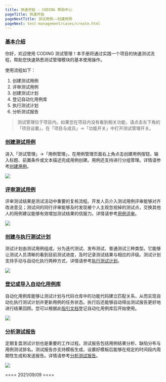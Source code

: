 ```yaml
---
title: 快速开始 - CODING 帮助中心
pageTitle: 快速开始
pageNextTitle: 测试用例——创建用例
pageNext: test-management/cases/create.html
---
```


### [基本介绍](#intro)

你好，欢迎使用 CODING 测试管理！本手册将通过实践一个项目的快速测试流程，帮助您快速熟悉测试管理模块的基本使用操作。

使用流程如下：

1.  创建测试用例
1.  评审测试用例
1.  创建测试计划
1.  登记自动化用例库
1.  执行测试计划
1.  分析测试报告

> 测试管理位于项目内。如果您在项目内没有看到相关功能，请点击左下角的「项目设置」，在「项目与成员」->「功能开关」中打开测试管理开关。

### [创建测试用例](#create)

进入「测试管理」->「用例管理」，在用例管理页面右上角点击创建用例按钮，输入标题、前置条件或文本描述完成用例创建。用例还支持进行分组管理。详情请参考[创建用例](/docs/test-management/cases/create.html)。

![](https://help-assets.codehub.cn/enterprise/20210518105312.png)

### [评审测试用例](#review)

评审测试结果是测试活动中重要的复核流程。开发人员介入测试用例评审能够对齐改进意见；测试间的同行评审能够及时发现被个人主观忽视掉的测试点，交换其他人的用例建议能够有效增加测试结果的信服力。详情请参考[用例评审](/docs/test-management/cases/review.html)。

![](https://help-assets.codehub.cn/enterprise/20210518112447.png)

### [创建与执行测试计划](#plan)

测试计划由测试用例组成，分为迭代测试、发布测试、普通测试三种类型。它能够让测试人员清晰的看到目前测试进度，及时记录测试结果与相应的评级。测试计划支持手动与自动化执行两种方式，详情请参考[执行测试计划](/docs/test-management/plans/execute.html)。

![](https://help-assets.codehub.cn/enterprise/20210518113704.png)

### [登记或导入自动化用例库](#auto)

自动化用例库能够让测试计划与代码仓库中的功能代码建立匹配关系，从而实现自动化执行测试计划并更新用例的任务状态。执行后还能够自动得出测试报告更好地进行结果回顾。您可以根据此[指引文档](/docs/test-management/automatic.html)登记自动化用例库后开始使用。

![](https://help-assets.codehub.cn/enterprise/20210930113208.png)

### [分析测试报告](#report)

定期复盘测试计划也是重要的工作过程。测试报告包括用例结果分析、缺陷分布与用例测试排名。测试报告亦支持模板生成，设置好模板后能够在规定的时间段内周期性生成和发送报告。详情请参考[分析测试报告](/docs/test-management/report.html)。

![](https://help-assets.codehub.cn/enterprise/20211201112303.png)

==== 2021/09/09 ====
